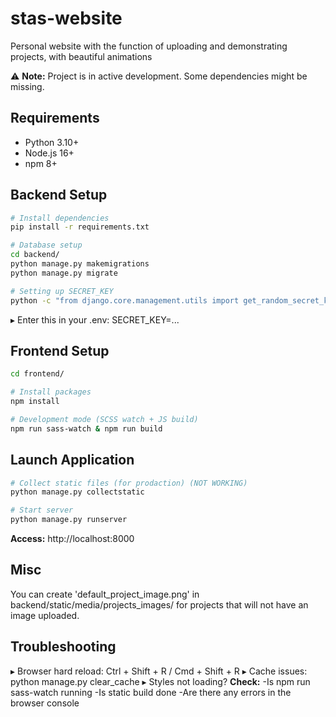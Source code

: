 # stas-website
Personal website with the function of uploading and demonstrating projects, with beautiful animations

⚠️ **Note:** Project is in active development. Some dependencies might be missing.

## Requirements
- Python 3.10+
- Node.js 16+
- npm 8+

## Backend Setup
```bash
# Install dependencies
pip install -r requirements.txt

# Database setup
cd backend/
python manage.py makemigrations
python manage.py migrate

# Setting up SECRET_KEY
python -c "from django.core.management.utils import get_random_secret_key; print(get_random_secret_key())"
```
▸ Enter this in your .env: SECRET_KEY=...

## Frontend Setup
```bash
cd frontend/

# Install packages
npm install

# Development mode (SCSS watch + JS build)
npm run sass-watch & npm run build
```

## Launch Application
```bash
# Collect static files (for prodaction) (NOT WORKING)
python manage.py collectstatic

# Start server
python manage.py runserver
```

**Access:** http://localhost:8000

## Misc

You can create 'default_project_image.png' in backend/static/media/projects_images/
for projects that will not have an image uploaded.

## Troubleshooting
▸ Browser hard reload: Ctrl + Shift + R / Cmd + Shift + R
▸ Cache issues: python manage.py clear_cache
▸ Styles not loading? **Check:**
    -Is npm run sass-watch running
    -Is static build done
    -Are there any errors in the browser console